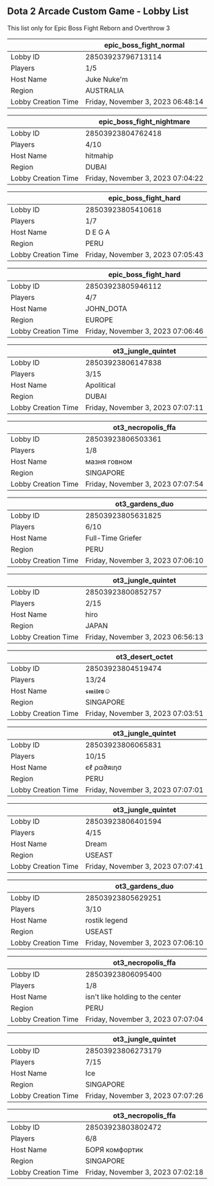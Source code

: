 ## Dota 2 Arcade Custom Game - Lobby List

This list only for Epic Boss Fight Reborn and Overthrow 3

|  | epic_boss_fight_normal |
| ------ | ------ |
| Lobby ID | 28503923796713114 |
| Players | 1/5 |
| Host Name | Juke Nuke'm |
| Region | AUSTRALIA |
| Lobby Creation Time | Friday, November 3, 2023 06:48:14 |


|  | epic_boss_fight_nightmare |
| ------ | ------ |
| Lobby ID | 28503923804762418 |
| Players | 4/10 |
| Host Name | hitmahip |
| Region | DUBAI |
| Lobby Creation Time | Friday, November 3, 2023 07:04:22 |


|  | epic_boss_fight_hard |
| ------ | ------ |
| Lobby ID | 28503923805410618 |
| Players | 1/7 |
| Host Name | D E G A |
| Region | PERU |
| Lobby Creation Time | Friday, November 3, 2023 07:05:43 |


|  | epic_boss_fight_hard |
| ------ | ------ |
| Lobby ID | 28503923805946112 |
| Players | 4/7 |
| Host Name | JOHN_DOTA |
| Region | EUROPE |
| Lobby Creation Time | Friday, November 3, 2023 07:06:46 |


|  | ot3_jungle_quintet |
| ------ | ------ |
| Lobby ID | 28503923806147838 |
| Players | 3/15 |
| Host Name | Apolitical |
| Region | DUBAI |
| Lobby Creation Time | Friday, November 3, 2023 07:07:11 |


|  | ot3_necropolis_ffa |
| ------ | ------ |
| Lobby ID | 28503923806503361 |
| Players | 1/8 |
| Host Name | мазня говном |
| Region | SINGAPORE |
| Lobby Creation Time | Friday, November 3, 2023 07:07:54 |


|  | ot3_gardens_duo |
| ------ | ------ |
| Lobby ID | 28503923805631825 |
| Players | 6/10 |
| Host Name | Full-Time Griefer |
| Region | PERU |
| Lobby Creation Time | Friday, November 3, 2023 07:06:10 |


|  | ot3_jungle_quintet |
| ------ | ------ |
| Lobby ID | 28503923800852757 |
| Players | 2/15 |
| Host Name | hiro |
| Region | JAPAN |
| Lobby Creation Time | Friday, November 3, 2023 06:56:13 |


|  | ot3_desert_octet |
| ------ | ------ |
| Lobby ID | 28503923804519474 |
| Players | 13/24 |
| Host Name | 𝖘𝖒𝖎𝖑𝖊𝖞☺ |
| Region | SINGAPORE |
| Lobby Creation Time | Friday, November 3, 2023 07:03:51 |


|  | ot3_jungle_quintet |
| ------ | ------ |
| Lobby ID | 28503923806065831 |
| Players | 10/15 |
| Host Name | єℓ ρα∂яιησ |
| Region | PERU |
| Lobby Creation Time | Friday, November 3, 2023 07:07:01 |


|  | ot3_jungle_quintet |
| ------ | ------ |
| Lobby ID | 28503923806401594 |
| Players | 4/15 |
| Host Name | Dream |
| Region | USEAST |
| Lobby Creation Time | Friday, November 3, 2023 07:07:41 |


|  | ot3_gardens_duo |
| ------ | ------ |
| Lobby ID | 28503923805629251 |
| Players | 3/10 |
| Host Name | rostik legend |
| Region | USEAST |
| Lobby Creation Time | Friday, November 3, 2023 07:06:10 |


|  | ot3_necropolis_ffa |
| ------ | ------ |
| Lobby ID | 28503923806095400 |
| Players | 1/8 |
| Host Name | isn't like holding to the center |
| Region | PERU |
| Lobby Creation Time | Friday, November 3, 2023 07:07:04 |


|  | ot3_jungle_quintet |
| ------ | ------ |
| Lobby ID | 28503923806273179 |
| Players | 7/15 |
| Host Name | Ice |
| Region | SINGAPORE |
| Lobby Creation Time | Friday, November 3, 2023 07:07:26 |


|  | ot3_necropolis_ffa |
| ------ | ------ |
| Lobby ID | 28503923803802472 |
| Players | 6/8 |
| Host Name | БОРЯ комфортик |
| Region | SINGAPORE |
| Lobby Creation Time | Friday, November 3, 2023 07:02:18 |


